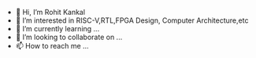 - 👋 Hi, I’m Rohit Kankal
- 👀 I’m interested in RISC-V,RTL,FPGA Design, Computer Architecture,etc
- 🌱 I’m currently learning ...
- 💞️ I’m looking to collaborate on ...
- 📫 How to reach me ...

<!---
iamrk-vlsi/iamrk-vlsi is a ✨ special ✨ repository because its `README.md` (this file) appears on your GitHub profile.
You can click the Preview link to take a look at your changes.
--->
